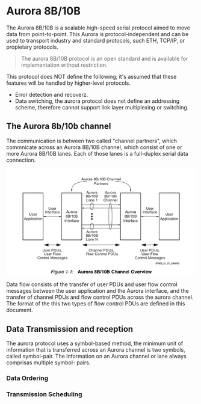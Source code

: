 # Aurora 8B/10B

The Aurora 8B/10B is a scalable high-speed serial protocol aimed to move data
from point-to-point.
This Aurora is protocol-independent and can be used to transport industry and
standard protocols, such ETH, TCP/IP, or propietary protocols.

> The aurora 8B/10B protocol is an open standard and is available for implementation
without restriction.

This protocol does NOT define the following; it's assumed that these features
will be handled by higher-level protocols.
* Error detection and recoverz.
* Data switching, the aurora protocol does not define an addressing scheme,
therefore cannot support link layer multiplexing or switching.

## The Aurora 8b/10b channel

The communication is between two called "channel partners", which commnicate
across an Aurora 8B/10B channel, which consist of one or more Aurora 8B/10B
lanes. Each of those lanes is a full-duplex serial data connection.

![./doc_imgs/aurora_overview.png](./doc_imgs/aurora_overview.png)


Data flow consists of the transfer of user PDUs and user flow control messages
between the user application and the Aurora interface, and the transfer of
channel PDUs and flow control PDUs across the aurora channel. The format of the
this two types of flow control PDUs are defined in this document.

## Data Transmission and reception

The aurora protocol uses a symbol-based method, the minimum unit of information
that is transferred across an Aurora channel is two symbols, called symbol-pair.
The information on an Aurora channel or lane always comprisas multiple symbol-
pairs.

### Data Ordering



### Transmission Scheduling

###
